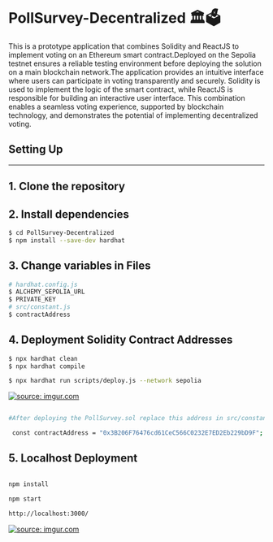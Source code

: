 # PollSurvey-Decentralized 🏛️🗳️

This is a prototype application that combines Solidity and ReactJS to implement voting on an Ethereum smart contract.Deployed on the Sepolia testnet ensures a reliable testing environment before deploying the solution on a main blockchain network.The application provides an intuitive interface where users can participate in voting transparently and securely. Solidity is used to implement the logic of the smart contract, while ReactJS is responsible for building an interactive user interface. This combination enables a seamless voting experience, supported by blockchain technology, and demonstrates the potential of implementing decentralized voting. 


## Setting Up
---
## 1. Clone the repository

## 2. Install dependencies

```bash
$ cd PollSurvey-Decentralized
$ npm install --save-dev hardhat
```
## 3. Change variables in Files
```bash
# hardhat.config.js
$ ALCHEMY_SEPOLIA_URL
$ PRIVATE_KEY
# src/constant.js
$ contractAddress
```
## 4. Deployment Solidity Contract Addresses
```bash
$ npx hardhat clean
$ npx hardhat compile
```
``` bash
$ npx hardhat run scripts/deploy.js --network sepolia
```
<a href="https://imgur.com/ck43qiu"><img src="https://i.imgur.com/ck43qiu.gif" title="source: imgur.com" /></a>

``` bash

#After deploying the PollSurvey.sol replace this address in src/constant.js file with the variable:

 const contractAddress = "0x3B206F76476cd61CeC566C0232E7ED2Eb229bD9F";

```

## 5. Localhost Deployment

``` bash

npm install 

npm start 

http://localhost:3000/

```
<a href="https://imgur.com/XLqX4we"><img src="https://i.imgur.com/XLqX4we.gif" title="source: imgur.com" /></a>





































